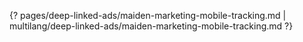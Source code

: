 {? pages/deep-linked-ads/maiden-marketing-mobile-tracking.md | multilang/deep-linked-ads/maiden-marketing-mobile-tracking.md ?}
